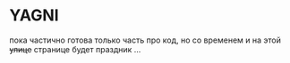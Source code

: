 # YAGNI

пока частично готова только часть про код, но со временем и на этой ~~улице~~ странице будет праздник ...
